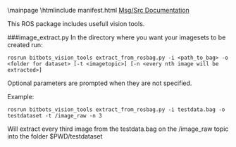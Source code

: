 \mainpage
\htmlinclude manifest.html
<a href="./index-msg.html">Msg/Src Documentation</a>

This ROS package includes usefull vision tools.

###image_extract.py
In the directory where you want your imagesets to be created run:
~~~
rosrun bitbots_vision_tools extract_from_rosbag.py -i <path_to_bag> -o <folder for dataset> [-t <imagetopic>] [-n <every nth image will be extracted>]
~~~
Optional parameters are prompted when they are not specified.

Example:
~~~
rosrun bitbots_vision_tools extract_from_rosbag.py -i testdata.bag -o testdataset -t /image_raw -n 3
~~~
Will extract every third image from the testdata.bag on the /image_raw topic into the folder $PWD/testdataset
